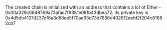 The created chain is initialized with an address that contains a lot of Ether - 0x00a329c0648769a73afac7f9381e08fb43dbea72. Its private key is 0x4d5db4107d237df6a3d58ee5f70ae63d73d7658d4026f2eefd2f204c81682cb7